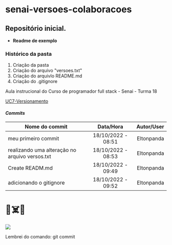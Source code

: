 # senai-versoes-colaboracoes

## Repositório inicial.

+ **Readme de exemplo**

### Histórico da pasta
1. Criação da pasta
2. Criação do arquivo "versoes.txt"
3. Criação do arquivlo README.md
4. Criação do .gitignore

Aula instrucional do Curso de programador full stack - Senai - Turma 18

[UC7-Versionamento](https://senaiead.senai.br/sp/#workspace/3999)

#### **_Commits_**
|Nome do commit    |Data/Hora  |Autor/User|
|----------------  |:----:|----:|
|meu primeiro commit |18/10/2022 - 08:51|Eltonpanda|
|realizando uma alteração no arquivo versos.txt|18/10/2022 - 08:53|Eltonpanda|
|Create READM.md|18/10/2022 - 09:49|Eltonpanda
|adicionando o gitignore|18/10/2022 - 09:52|Eltonpanda|

# :smiling_face_with_three_hearts::skull_and_crossbones::space_invader:

<img src="https://cdn.pixabay.com/photo/2016/10/18/19/40/anatomy-1751201_960_720.png"/>

Lembrei do comando: git commit